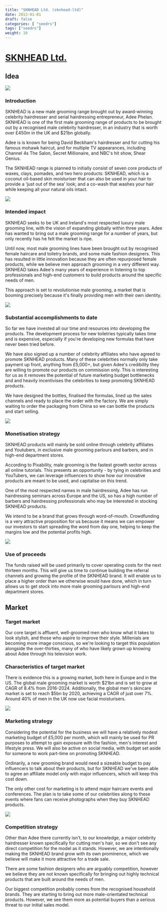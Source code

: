 ```yaml
---
title: "SKNHEAD Ltd. (sknhead-ltd)"
date: 2013-01-01
draft: false
categories: [ "seedrs"]
tags: ["seedrs"]
weight: 10
---
```


# [SKNHEAD Ltd.](https://www.seedrs.com/sknhead-ltd)

## Idea

![](/img/seedrs/uploads/startup/section_image/image/11967/2la1dv7k5p1qsnb89g2divjbnafh5po/Image08_72x-100.jpg?rect=0%2C0%2C600%2C600&w=600&fit=clip&s=e38d60ad15546db09ac7fe786bffb9ce)

### Introduction

SKNHEAD is a new male grooming range brought out by award-winning celebrity hairdresser and serial hairdressing entrepreneur, Adee Phelan. SKNHEAD is one of the first male grooming range of products to be brought out by a recognised male celebrity hairdresser, in an industry that is worth over £450m in the UK and $21bn globally.

Adee is is known for being David Beckham's hairdresser and for cutting his famous mohawk haircut, and for multiple TV appearances, including Channel 4s The Salon, Secret Millionaire, and NBC's hit show, Shear Genius.

The SKNHEAD range is planned to initially consist of seven core products of waxes, clays, pomades, and two hero products: SKNHEAD, which is a coconut oil-based skin moisturiser that can also be used in your hair to provide a 'just out of the sea' look; and a co-wash that washes your hair while keeping all your natural oils intact.

![](/img/seedrs/uploads/startup/section_image/image/11968/j58oiov143g5cuiew3awcrz4hacqu0b/Image09_72x-100.jpg?rect=0%2C0%2C600%2C552&w=600&fit=clip&s=827b16d40134c599d2572b12e1d90335)

### Intended impact

SKNHEAD seeks to be UK and Ireland's most respected luxury male grooming line, with the vision of expanding globally within three years. Adee has wanted to bring out a male grooming range for a number of years, but only recently has he felt the market is ripe.

Until now, most male grooming lines have been brought out by recognised female haircare and toiletry brands, and some male fashion designers. This has resulted in little innovation because they are often repurposed female products, while we believe men approach grooming in a very different way. SKNHEAD takes Adee's many years of experience in listening to top professionals and high-end customers to build products around the specific needs of men.

This approach is set to revolutionise male grooming, a market that is booming precisely because it's finally providing men with their own identity.

![](/img/seedrs/uploads/startup/section_image/image/11970/sz4iqfpaa0aiphdta37eft7bog4498h/Image06_72x-100.jpg?rect=0%2C20%2C600%2C1104&w=600&fit=clip&s=c1f8cdbbab5863de71342f4b965d250c)

### Substantial accomplishments to date

So far we have invested all our time and resources into developing the products. The development process for new toiletries typically takes time and is expensive, especially if you're developing new formulas that have never been tried before.

We have also signed up a number of celebrity affiliates who have agreed to promote SKNHEAD products. Many of these celebrities normally only take payment up front, anything from £5,000+, but given Adee's credibility they are willing to promote our products on commission only. This is interesting for us as it removes the potential of future marketing budget bottlenecks and and heavily incentivises the celebrities to keep promoting SKNHEAD products.

We have designed the bottles, finalised the formulas, lined up the sales channels and ready to place the order with the factory. We are simply waiting to order the packaging from China so we can bottle the products and start selling.

![](/img/seedrs/uploads/startup/section_image/image/11971/avsgr60z2hgqmn6w1nz10ilhxwdbcbb/Image03_72x-100.jpg?rect=0%2C0%2C600%2C530&w=600&fit=clip&s=a11acc2cb52de39dbd8feacbe69b9076)

### Monetisation strategy

SKNHEAD products will mainly be sold online through celebrity affiliates and Youtubers, in exclusive male grooming parlours and barbers, and in high-end department stores.

According to Pixability, male grooming is the fastest growth sector across all online tutorials. This presents an opportunity - by tying in celebrities and YouTubers, we can leverage influencers to show how our innovative products are meant to be used, and capitalise on this trend.

One of the most respected names in male hairdressing, Adee has run hairdressing seminars across Europe and the US, so has a high number of barbers and hairdressing professionals who may be interested in stocking SKNHEAD products.

We intend to be a brand that grows through word-of-mouth. Crowdfunding is a very attractive proposition for us because it means we can empower our investors to start spreading the word from day one, helping to keep the margins low and the potential profits high.

![](/img/seedrs/uploads/startup/section_image/image/11969/i8v2zp7zsbhjvmid9ez7ov28lt8b756/Image10_72x-100.jpg?rect=0%2C28%2C600%2C426&w=600&fit=clip&s=29dc1ab16e5d93668147e84694c96b01)

### Use of proceeds

The funds raised will be used primarily to cover operating costs for the next thirteen months. This will give us time to continue building the referral channels and growing the profile of the SKNHEAD brand. It will enable us to place a higher order than we otherwise would have done, which in turn allows us to get stock into more male grooming parlours and high-end department stores.

## Market

### Target market

Our core target is affluent, well-groomed men who know what it takes to look stylish, and those who aspire to improve their style. Millenials are becoming more image conscious, so we're looking to target this population alongside the over-thirties, many of who have likely grown up knowing about Adee through his television work.

### Characteristics of target market

There is evidence this is a growing market, both here in Europe and in the US. The global male grooming market is worth $21bn and is set to grow at CAGR of 8.4% from 2016-2024. Additionally, the global men's skincare market is set to reach $5bn by 2020, achieving a CAGR of just over 7%. Around 40% of men in the UK now use facial moisturisers.

![](/img/seedrs/uploads/startup/section_image/image/11973/9daypxr6pgfmfqlp0y3gexb9euqawmt/Image05_72x-100.jpg?rect=2%2C70%2C598%2C478&w=600&fit=clip&s=1c2b23cde59750baa57846f01b45b3e5)

### Marketing strategy

Considering the potential for the business we will have a relatively modest marketing budget of £5,000 per month, which will mainly be used for PR purposes to attempt to gain exposure with the fashion, men's interest and lifestyle press. We will also be active on social media, with budget set aside for someone to work part-time on promoting SKNHEAD.

Ordinarily, a new grooming brand would need a sizeable budget to pay influencers to talk about their products, but for SKNHEAD we've been able to agree an affiliate model only with major influencers, which will keep this cost down.

The only other cost for marketing is to attend major haircare events and conferences. The plan is to take some of our celebrities along to these events where fans can receive photographs when they buy SKNHEAD products.

![](/img/seedrs/uploads/startup/section_image/image/11974/9xyrielaeob4nseucr7hgnwotjwbiqz/Image01_72x-100.jpg?rect=0%2C64%2C600%2C492&w=600&fit=clip&s=b7b5069d50753ad37e44c57a8c8e385b)

### Competition strategy

Other than Adee there currently isn't, to our knowledge, a major celebrity hairdresser known specifically for cutting men's hair, so we don't see any direct competition for the model as it stands. However, we are intentionally making the SKNHEAD brand grow with its own prominence, which we believe will make it more attractive for a trade sale.

There are some fashion designers who are arguably competition, however we believe they are not known specifically for bringing out highly technical products that are built around the needs of men.

Our biggest competition probably comes from the recognised household brands. They are starting to bring out more male-orientated technical products. However, we see them more as potential buyers than a serious threat to our initial sales model.

